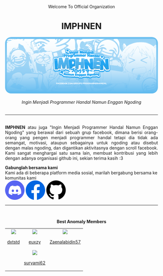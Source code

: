 <div align=center>
  Welcome To Official Organization
  <h1><b>IMPHNEN</b></h1>
</div>

<a href="https://www.facebook.com/groups/programmerhandal">
  <img src="./banner.png" align=center style="border-radius: 20px">
</a>

<div align=center>
  <h6><i>Ingin Menjadi Programmer Handal Namun Enggan Ngoding</i><h6>
  <hr>
</div>

<p align=justify>
<b>IMPHNEN</b> atau juga "Ingin Menjadi Programmer Handal Namun Enggan Ngoding" yang berawal dari sebuah grup facebook, dimana berisi orang-orang yang pengen menjadi programmer handal tetapi dia tidak ada semangat, motivasi, ataupun sebagainya untuk ngoding atau disebut dengan malas ngoding, dan digantikan aktivitasnya dengan scroll facebook. Kami sangat menghargai satu sama lain, membuat kontribusi yang lebih dengan adanya organisasi github ini, sekian terima kasih :3
</p>

<div>
<b>Gabunglah bersama kami</b>
<br>
Kami ada di beberapa platform media sosial, marilah bergabung bersama ke komunitas kami<br>
  <a href="https://discord.gg/imphnen"><img src="https://raw.githubusercontent.com/CLorant/readme-social-icons/refs/heads/main/large/filled/discord.svg"></a>
  <a href="https://www.facebook.com/groups/programmerhandal"><img src="https://raw.githubusercontent.com/CLorant/readme-social-icons/refs/heads/main/large/filled/facebook.svg"></a>
  <a href="https://github.com/IMPHNEN/"><img src="https://raw.githubusercontent.com/CLorant/readme-social-icons/refs/heads/main/large/filled/github.svg"></a>
</div>
<hr>
<br>
<table align=center>
  <p align=center><b>Best Anomaly Members</b><p>
  <tr>
    <td align=center>
      <a href="https://github.com/dxtstd">
        <img src="https://github.com/dxtstd.png?size=100">
        <p>dxtstd</p>
      </a>
    </td>
    <td align=center>
      <a href="https://github.com/euxzy">
        <img src="https://github.com/euxzy.png?size=100">
        <p>euxzy</p>
      </a>
    </td>
    <td align=center>
      <a href="https://github.com/Zaenalabidin57">
        <img src="https://github.com/Zaenalabidin57.png?size=100">
        <p>Zaenalabidin57</p>
      </a>
    </td>
  </tr>
  <tr>
    <td></td>
    <td align=center>
      <a href="https://github.com/suryami62">
        <img src="https://github.com/suryami62.png?size=100">
        <p>suryami62</p>
      </a>
    </td>
    <td></td>
  </tr>
</table>
<!---
<div align=center>
  <br>
  <img src="./ec.png" width="300px" style="border-radius: 10px">
</div>
--->
